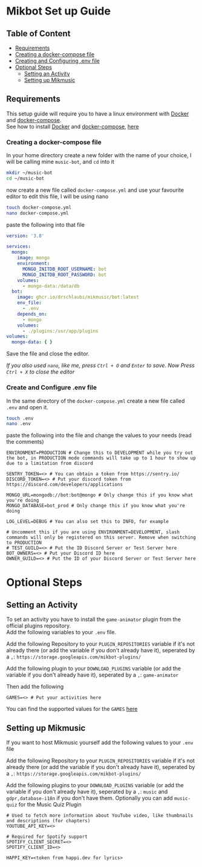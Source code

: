 # Mikbot Set up Guide

## Table of Content

- [Requirements](#requirements)
- [Creating a docker-compose file](#creating-a-docker-compose-file)
- [Creating and Configuring .env file](#create-and-configure-env-file)
- [Optional Steps](#optional-steps)
  - [Setting an Activity](#setting-an-activity)
  - [Setting up Mikmusic](#setting-up-mikmusic)

## Requirements

This setup guide will require you to have a linux environment with [Docker](https://www.docker.com/) and [docker-compose](https://github.com/docker/compose). \
See how to install [Docker](https://www.docker.com/) and [docker-compose](https://github.com/docker/compose), [here](https://docs.docker.com/engine/install/)

### Creating a docker-compose file

In your home directory create a new folder with the name of your choice, I will be calling mine `music-bot`, and `cd` into it
```bash
mkdir ~/music-bot
cd ~/music-bot
```

now create a new file called `docker-compose.yml` and use your favourite editor to edit this file, I will be using nano
```bash
touch docker-compose.yml
nano docker-compose.yml
```

paste the following into that file
```yaml
version: '3.8'

services:
  mongo:
    image: mongo
    environment:
      MONGO_INITDB_ROOT_USERNAME: bot
      MONGO_INITDB_ROOT_PASSWORD: bot
    volumes:
      - mongo-data:/data/db
  bot:
    image: ghcr.io/drschlaubi/mikmusic/bot:latest
    env_file:
      - .env
    depends_on:
      - mongo
    volumes:
      - ./plugins:/usr/app/plugins
volumes:
  mongo-data: { }
```

Save the file and close the editor. 

*If you also used `nano`, like me, press `Ctrl + O` and `Enter` to save. Now Press `Ctrl + X` to close the editor*

### Create and Configure .env file

In the same directory of the `docker-compose.yml` create a new file called `.env` and open it.
```bash
touch .env
nano .env
```

paste the following into the file and change the values to your needs (read the comments) 

```env
ENVIRONMENT=PRODUCTION # Change this to DEVELOPMENT while you try out the bot, in PRODUCTION mode commands will take up to 1 hour to show up due to a limitation from discord 

SENTRY_TOKEN=<> # You can obtain a token from https://sentry.io/
DISCORD_TOKEN=<> # Put your discord token from https://discord.com/developers/applications

MONGO_URL=mongodb://bot:bot@mongo # Only change this if you know what you're doing
MONGO_DATABASE=bot_prod # Only change this if you know what you're doing

LOG_LEVEL=DEBUG # You can also set this to INFO, for example

# Uncomment this if you are using ENVIRONMENT=DEVELOPMENT, slash commands will only be registered on this server. Remove when switching to PRODUCTION
# TEST_GUILD=<> # Put the ID Discord Server or Test Server here
BOT_OWNERS=<> # Put your Discord ID here
OWNER_GUILD=<> # Put the ID of your Discord Server or Test Server here
```

# Optional Steps

## Setting an Activity

To set an activity you have to install the `game-animator` plugin from the official plugins repository. \
Add the following variables to your `.env` file. 

Add the following Repository to your `PLUGIN_REPOSITORIES` variable if it's not already there (or add the variable if you don't already have it), seperated by a `,`: `https://storage.googleapis.com/mikbot-plugins/` 

Add the following plugin to your `DOWNLOAD_PLUGINS` variable (or add the variable if you don't already have it), seperated by a `,`: `game-animator`
 
Then add the following

```env
GAMES=<> # Put your activities here 
```

You can find the supported values for the `GAMES` [here](https://github.com/StckOverflw/mikbot/tree/main/core/game-animator)

## Setting up Mikmusic

If you want to host Mikmusic yourself add the following values to your `.env` file

Add the following Repository to your `PLUGIN_REPOSITORIES` variable if it's not already there (or add the variable if you don't already have it), seperated by a `,`: `https://storage.googleapis.com/mikbot-plugins/`

Add the following plugins to your `DOWNLOAD_PLUGINS` variable (or add the variable if you don't already have it), seperated by a `,`: `music` and `gdpr,database-i18n` if you don't have them. Optionally you can add `music-quiz` for the Music Quiz Plugin

```env
# Used to fetch more information about YouTube video, like thumbnails and descriptions (for chapters)
YOUTUBE_API_KEY=<>

# Required for Spotify support
SPOTIFY_CLIENT_SECRET=<>
SPOTIFY_CLIENT_ID=<>

HAPPI_KEY=<token from happi.dev for lyrics>
```

